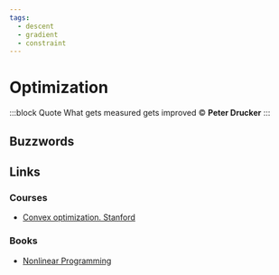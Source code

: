 ```yaml
---
tags:
  - descent
  - gradient
  - constraint
---
```


# Optimization

:::block Quote
What gets measured gets improved  © **Peter Drucker**
:::

## Buzzwords

<Buzzword text="Linear Programming"/>
<Buzzword text="Quadratic Programming"/>
<Buzzword text="Dynamic Programming"/>
<Buzzword text="Constraint Optimization"/>
<Buzzword text="Simplex Algorithm"/>
<Buzzword text="Barrier Function"/>
<Buzzword text="Penalty Method"/>
<Buzzword text="Steepest Descent"/>
<Buzzword text="Newton's Method"/>
<Buzzword text="Evolutionary Algorithms"/>
<Buzzword text="Particle Swarm Optimization"/>


## Links

### Courses

- [Convex optimization. Stanford](https://www.youtube.com/watch?v=McLq1hEq3UY&list=PL3940DD956CDF0622)

### Books

- [Nonlinear Programming](https://www.goodreads.com/book/show/1352341.Nonlinear_Programming)

